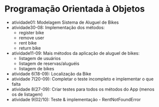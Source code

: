 # Programação Orientada à Objetos

- atividade01: Modelagem Sistema de Aluguel de Bikes
- atividade30-08: Implementação dos métodos:
  - register bike
  - remove user
  - rent bike
  - return bike
- atividade11-09: Mais métodos da aplicação de aluguel de bikes:
  - listagem de usuários
  - listagem de reservas/aluguéis
  - listagem de bikes 
- atividade 6(18-09): Localização da Bike
- atividade 7(20-09): Completar o teste incompleto e implementar o que falta
- atividade 8(27-09): Criar testes para todos os métodos do App (menos os de listagem)
- atividade 9(02/10): Teste & implementação - RentNotFoundError
